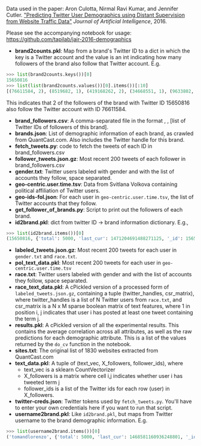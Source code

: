 Data used in the paper:
Aron Culotta, Nirmal Ravi Kumar, and Jennifer Cutler. ["Predicting Twitter User Demographics using Distant Supervision from Website Traffic Data"](http://tapilab.github.io/user%20attribute%20inference/2016/03/01/predicting/) *Journal of Artificial Intelligence*, 2016.

Please see the accompanying notebook for usage:
https://github.com/tapilab/jair-2016-demographics

- **brand2counts.pkl**: Map from a brand's Twitter ID to a dict in which the key is a Twitter account and the value is an int indicating how many followers of the brand also follow that Twitter account. E.g.
```python
>>> list(brand2counts.keys())[0]
15650816
>>> list(list(brand2counts.values())[0].items())[:10]
[(76611584, 2), (8519682, 1), (419168262, 2), (34668551, 1), (9633802, 2), (12, 20), (13, 15), (27394062, 1), (41298605, 7), (73269264, 2)]
```
This indicates that 2 of the followers of the brand with Twitter ID 15650816 also follow the Twitter account with ID 76611584.
- **brand_followers.csv**: A comma-separated file in the format <brand twitter handle>, <brand id>, [list of Twitter IDs of followers of this brand].
- **brands.json**: List of demographic information of each brand, as crawled from QuantCast.com. Also includes the Twitter handle for this brand.
- **fetch_tweets.py**: code to fetch the tweets of each ID in brand_followers.csv
- **follower_tweets.json.gz**: Most recent 200 tweets of each follower in brand_followers.csv
- **gender.txt**: Twitter users labeled with gender and with the list of accounts they follow, space separated.
- **geo-centric.user.time.tsv**: Data from Svitlana Volkova containing political affiliation of Twitter users.
- **geo-ids-fol.json**: For each user in `geo-centric.user.time.tsv`, the list of Twitter accounts that they follow.
- **get_follower_of_brands.py**: Script to print out the followers of each brand.
- **id2brand.pkl**: dict from twitter ID -> brand information dictionary. E.g.,
```python
>>> list(id2brand.items())[0]
(15650816, {'total': 5000, 'last_cur': 1471204691488271125, '_id': 15650816, 'max': 5000, 'brand_name': 'broadwayworld', 'is_processed': True, 'is_taken': False, 'demo': {'Female': '57%', 'Male 25-34': '10%', 'Male': '43%', '18-24': '12%', 'Other': '1%', 'Grad School': '20%', 'Female 45-54': '9%', 'Female 25-34': '13%', 'Caucasian': '73%', 'Male 35-44': '10%', '$50-100k': '29%', 'African American': '11%', '$100-150k': '14%', '45-54': '16%', 'Male 65+': '2%', '35-44': '22%', '65+': '4%', '55-64': '11%', '< 18': '13%', 'Female 35-44': '12%', 'No Kids': '65%', 'Hispanic': '10%', '$150k+': '10%', 'Female 55-64': '6%', 'College': '44%', '25-34': '23%', 'Male 18-24': '5%', 'Asian': '5%', 'brand': 'broadwayworld.com', 'No College': '36%', 'Female 65+': '2%', 'Male 55-64': '4%', 'Male 45-54': '7%', 'twitter': 'broadwayworld', 'Female 18-24': '7%', '$0-50k': '47%', 'Male < 18': '5%', 'Has Kids': '35%', 'Female < 18': '7%'}})
```
- **labeled_tweets.json.gz**: Most recent 200 tweets for each user in `gender.txt` and `race.txt`.
- **pol_text_data.pkl**: Most recent 200 tweets for each user in `geo-centric.user.time.tsv`
- **race.txt**:  Twitter users labeled with gender and with the list of accounts they follow, space separated.
- **race_text_data.pkl**: A cPickled version of a processed form of `labeled_tweets.json.gz`, containing a tuple (twitter_handles, csr_matrix), where twitter_handles is a list of N Twitter users from `race.txt`, and csr_matrix is a N x M sparse boolean matrix of text features, where 1 in position i, j indicates that user i has posted at least one tweet containing the term j.
- **results.pkl**: A cPickled version of all the experimental results. This contains the average correlation across all attributes, as well as the raw predictions for each demographic attribute. This is a list of the values returned by the `do_cv` function in the notebook.
- **sites.txt**: The original list of 1830 websites extracted from QuantCast.com
- **text_data.pkl**: A tuple of (text_vec, X_followers, follower_ids), where 
  - text_vec is a sklearn CountVectorizer
  - X_followers is a matrix where cell i,j indicates whether user i has tweeted term j
  - follower_ids is a list of the Twitter ids for each row (user) in X_followers.
- **twitter-creds.json**: Twitter tokens used by `fetch_tweets.py`. You'll have to enter your own credentials here if you want to run that script.
- **username2brand.pkl**: Like `id2brand.pkl`, but maps from Twitter username to the brand demographic information. E.g.
```python
>>> list(username2brand.items())[0]
('tomandlorenzo', {'total': 5000, 'last_cur': 1468581160936248801, '_id': 16190305, 'max': 5000, 'brand_name': 'tomandlorenzo', 'is_processed': True, 'is_taken': False, 'demo': {'Female': '80%', 'Male 25-34': '5%', 'Male': '20%', '18-24': '12%', 'Other': '2%', 'Grad School': '33%', 'Female 45-54': '10%', 'Female 25-34': '26%', 'Caucasian': '77%', 'Male 35-44': '5%', '$50-100k': '31%', 'African American': '8%', '$100-150k': '14%', '45-54': '13%', 'Male 65+': '1%', '35-44': '26%', '65+': '2%', '55-64': '7%', '< 18': '9%', 'Female 35-44': '21%', 'No Kids': '67%', 'Hispanic': '8%', '$150k+': '10%', 'Female 55-64': '5%', 'College': '47%', '25-34': '31%', 'Male 18-24': '2%', 'Asian': '5%', 'brand': 'tomandlorenzo.com', 'No College': '21%', 'Female 65+': '2%', 'Male 55-64': '2%', 'Male 45-54': '3%', 'twitter': 'tomandlorenzo', 'Female 18-24': '10%', '$0-50k': '44%', 'Male < 18': '2%', 'Has Kids': '33%', 'Female < 18': '7%'}})
```
